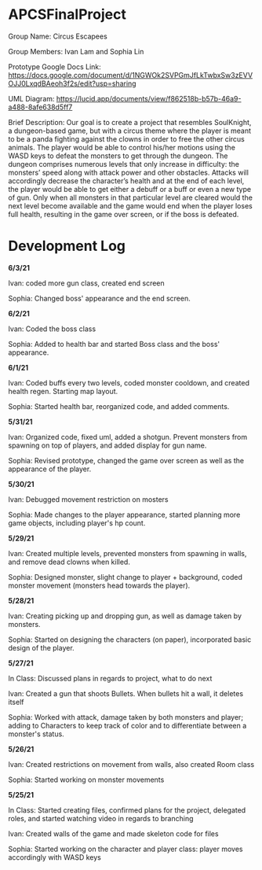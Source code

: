 # APCSFinalProject

Group Name: Circus Escapees

Group Members: Ivan Lam and Sophia Lin

Prototype Google Docs Link: https://docs.google.com/document/d/1NGWOk2SVPGmJfLkTwbxSw3zEVVOJJ0LxqdBAeoh3f2s/edit?usp=sharing

UML Diagram: https://lucid.app/documents/view/f862518b-b57b-46a9-a488-8afe638d5ff7

Brief Description:
Our goal is to create a project that resembles SoulKnight, a dungeon-based game, but with a circus theme where the player is meant to be a panda fighting against the clowns in order to free the other circus animals. The player would be able to control his/her motions using the WASD keys to defeat the monsters to get through the dungeon. The dungeon comprises numerous levels that only increase in difficulty: the monsters’ speed along with attack power and other obstacles. Attacks will accordingly decrease the character’s health and at the end of each level, the player would be able to get either a debuff or a buff or even a new type of gun. Only when all monsters in that particular level are cleared would the next level become available and the game would end when the player loses full health, resulting in the game over screen, or if the boss is defeated. 


# Development Log

**6/3/21**

Ivan: coded more gun class, created end screen 

Sophia: Changed boss' appearance and the end screen.

**6/2/21**

Ivan: Coded the boss class

Sophia: Added to health bar and started Boss class and the boss' appearance.

**6/1/21**

Ivan: Coded buffs every two levels, coded monster cooldown, and created health regen. Starting map layout.

Sophia: Started health bar, reorganized code, and added comments.

**5/31/21**

Ivan: Organized code, fixed uml, added a shotgun. Prevent monsters from spawning on top of players, and added display for gun name.

Sophia: Revised prototype, changed the game over screen as well as the appearance of the player.

**5/30/21**

Ivan: Debugged movement restriction on mosters

Sophia: Made changes to the player appearance, started planning more game objects, including player's hp count.

**5/29/21** 

Ivan: Created multiple levels, prevented monsters from spawning in walls, and remove dead clowns when killed.

Sophia: Designed monster, slight change to player + background, coded monster movement (monsters head towards the player).

**5/28/21**

Ivan: Creating picking up and dropping gun, as well as damage taken by monsters.

Sophia: Started on designing the characters (on paper), incorporated basic design of the player.

**5/27/21**

In Class: Discussed plans in regards to project, what to do next

Ivan: Created a gun that shoots Bullets. When bullets hit a wall, it deletes itself

Sophia: Worked with attack, damage taken by both monsters and player; adding to Characters to keep track of color and to differentiate between a monster's status.

**5/26/21**

Ivan: Created restrictions on movement from walls, also created Room class

Sophia: Started working on monster movements

**5/25/21**

In Class: Started creating files, confirmed plans for the project, delegated roles, and started watching video in regards to branching

Ivan: Created walls of the game and made skeleton code for files

Sophia: Started working on the character and player class: player moves accordingly with WASD keys


